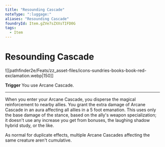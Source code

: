 ```yaml
---
title: "Resounding Cascade"
noteType: ":luggage:"
aliases: "Resounding Cascade"
foundryId: Item.gZVe7sZXXsTIFD0G
tags:
  - Item
---
```


# Resounding Cascade
![[pathfinder2e/Feats/zz_asset-files/icons-sundries-books-book-red-exclamation.webp|150]]

**Trigger** You use Arcane Cascade.

* * *

When you enter your Arcane Cascade, you disperse the magical reinforcement to nearby allies. You grant the extra damage of Arcane Cascade in an aura affecting all allies in a 5 foot emanation. This uses only the base damage of the stance, based on the ally's weapon specialization; it doesn't use any increase you get from bonuses, the laughing shadow hybrid study, or the like.

As normal for duplicate effects, multiple Arcane Cascades affecting the same creature aren't cumulative.
